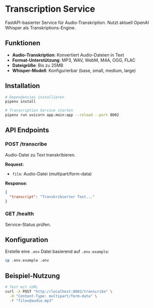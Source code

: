 # Transcription Service

FastAPI-basierter Service für Audio-Transkription. Nutzt aktuell OpenAI Whisper als Transkriptions-Engine.

## Funktionen

- **Audio-Transkription**: Konvertiert Audio-Dateien in Text
- **Format-Unterstützung**: MP3, WAV, WebM, M4A, OGG, FLAC
- **Dateigröße**: Bis zu 25MB
- **Whisper-Modell**: Konfigurierbar (base, small, medium, large)

## Installation

```bash
# Dependencies installieren
pipenv install

# Transcription Service starten
pipenv run uvicorn app.main:app --reload --port 8002
```

## API Endpoints

### POST /transcribe

Audio-Datei zu Text transkribieren.

**Request:**
- `file`: Audio-Datei (multipart/form-data)

**Response:**
```json
{
  "transcript": "Transkribierter Text..."
}
```

### GET /health

Service-Status prüfen.

## Konfiguration

Erstelle eine `.env` Datei basierend auf `.env.example`:

```bash
cp .env.example .env
```

## Beispiel-Nutzung

```bash
# Test mit cURL
curl -X POST "http://localhost:8002/transcribe" \
  -H "Content-Type: multipart/form-data" \
  -F "file=@audio.mp3"
```